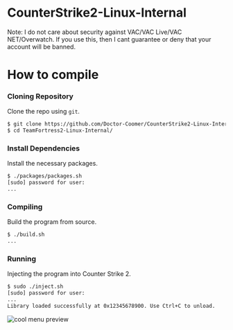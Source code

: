 # CounterStrike2-Linux-Internal

Note: I do not care about security against VAC/VAC Live/VAC NET/Overwatch. If you use this, then I cant guarantee or deny that your account will be banned.

# How to compile
### Cloning Repository
Clone the repo using `git`.  

```bash
$ git clone https://github.com/Doctor-Coomer/CounterStrike2-Linux-Internal.git
$ cd TeamFortress2-Linux-Internal/
```

### Install Dependencies
Install the necessary packages.  
```bash
$ ./packages/packages.sh
[sudo] password for user:
...
```

### Compiling
Build the program from source.  
```bash
$ ./build.sh
...
```

### Running
Injecting the program into Counter Strike 2.  
```bash
$ sudo ./inject.sh
[sudo] password for user:
...
Library loaded successfully at 0x12345678900. Use Ctrl+C to unload.
```


![cool menu preview](https://r2.e-z.host/bb3dfc85-7f7f-4dcb-8b0b-3a4af0aa57e4/q14epooxano97yuqxb.png)

